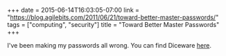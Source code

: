 +++
date = 2015-06-14T16:03:05-07:00
link = "https://blog.agilebits.com/2011/06/21/toward-better-master-passwords/"
tags = ["computing", "security"]
title = "Toward Better Master Passwords"
+++

I've been making my passwords all wrong. You can find Diceware [here](https://world.std.com/~reinhold/diceware.html).
